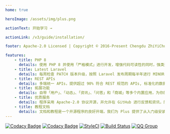 ```yaml
---
home: true

heroImage: /assets/img/plus.png

actionText: 开始学习 →

actionLink: /v3/guide/installation/

footer: Apache-2.0 Licensed | Copyright © 2016-Present Chengdu ZhiYiChuangXiang Technology Co., Ltd. All rights reserved.

features:
    - title: PHP 8
      details: 使用 PHP 8 并使用「严格模式」进行开发，增强代码可读性的同时，强类型约束避免许多弱级异常！
    - title: Latest Laravel
      details: 每周检查 PATCH 版本升级，按照 Laravel 发布周期每半年进行 MINOR 版本升级，底层更加稳健！
    - title: REST APIs
      details: 多端统一 APIs，提供超过 90% 符合 REST 规范的 APIs, 标准化的数据让客户端更有保障，开发得心应手。
    - title: 拓展功能
      details: 自带「用户」、「动态」、「资讯」、「问答」和「商城」等多个内置应用，为你的社交打下优质基石。
    - title: 优质服务
      details: 程序采用 Apache-2.0 协议开源，并允许在 GitHub 进行反馈和资讯，同时提供官方群交流。付费用户更有一对一专属群。
    - title: 教程文档
      details: 文档和教程是一个开源程序的良好开端，我们为 Plus 提供了从入门级安装教程再到进阶级开发教程和完整的系统说明。
---
```


[![Codacy Badge](https://api.codacy.com/project/badge/Grade/8320deaa80b8489f95fcedaae6df079d)](https://www.codacy.com/app/slimkit/plus?utm_source=github.com&amp;utm_medium=referral&amp;utm_content=slimkit/plus&amp;utm_campaign=Badge_Grade)
[![Codacy Badge](https://api.codacy.com/project/badge/Coverage/8320deaa80b8489f95fcedaae6df079d)](https://www.codacy.com/app/slimkit/plus?utm_source=github.com&utm_medium=referral&utm_content=slimkit/plus&utm_campaign=Badge_Coverage)
[![StyleCI](https://github.styleci.io/repos/76627423/shield?branch=master)](https://github.styleci.io/repos/76627423)
[![Build Status](https://travis-ci.org/slimkit/plus.svg?branch=master)](https://travis-ci.org/slimkit/plus)
[![QQ Group](https://img.shields.io/badge/QQ%20Group-143325287-red.svg?longCache=true&style=flat-square)](https://shang.qq.com/wpa/qunwpa?idkey=01b61bdf8a7efc2a40ab4caab2d14793f340e5fe5d09aa0c2c17f3115a579678)
